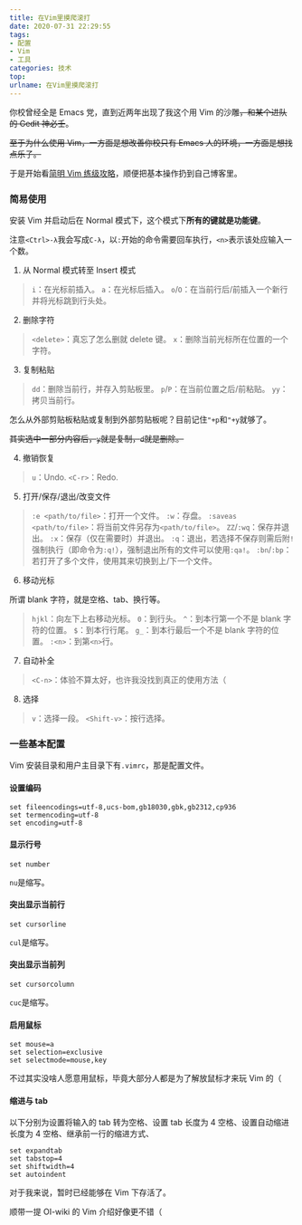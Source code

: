 ```yaml
---
title: 在Vim里摸爬滚打
date: 2020-07-31 22:29:55
tags:
- 配置
- Vim
- 工具
categories: 技术
top:
urlname: 在Vim里摸爬滚打
---
```


你校曾经全是 Emacs 党，直到近两年出现了我这个用 Vim 的沙雕~~，和某个进队的 Gedit 神必壬~~。

<!-- more -->

~~至于为什么使用 Vim，一方面是想改善你校只有 Emacs 人的环境，一方面是想找点乐子。~~

于是开始看[简明 Vim 练级攻略](https://coolshell.cn/articles/5426.html)，顺便把基本操作扔到自己博客里。

### 简易使用

安装 Vim 并启动后在 Normal 模式下，这个模式下**所有的键就是功能键**。

注意`<Ctrl>-λ`我会写成`C-λ`，以`:`开始的命令需要回车执行，`<n>`表示该处应输入一个数。

1. 从 Normal 模式转至 Insert 模式

>`i`：在光标前插入。
>`a`：在光标后插入。
>`o`/`O`：在当前行后/前插入一个新行并将光标跳到行头处。

2. 删除字符

>`<delete>`：真忘了怎么删就 delete 键。
>`x`：删除当前光标所在位置的一个字符。

3. 复制粘贴

>`dd`：删除当前行，并存入剪贴板里。
>`p`/`P`：在当前位置之后/前粘贴。
>`yy`：拷贝当前行。

怎么从外部剪贴板粘贴或复制到外部剪贴板呢？目前记住`"+p`和`"+y`就够了。

~~其实选中一部分内容后，`y`就是复制，`d`就是删除。~~

4. 撤销恢复

>`u`：Undo.
>`<C-r>`：Redo.

5. 打开/保存/退出/改变文件

>`:e <path/to/file>`：打开一个文件。
>`:w`：存盘。
>`:saveas <path/to/file>`：将当前文件另存为`<path/to/file>`。
>`ZZ`/`:wq`：保存并退出。
>`:x`：保存（仅在需要时）并退出。
>`:q`：退出，若选择不保存则需后附`!`强制执行（即命令为`:q!`），强制退出所有的文件可以使用`:qa!`。
>`:bn`/`:bp`：若打开了多个文件，使用其来切换到上/下一个文件。

6. 移动光标

所谓 blank 字符，就是空格、tab、换行等。

>`hjkl`：向左下上右移动光标。
>`0`：到行头。
>`^`：到本行第一个不是 blank 字符的位置。
>`$`：到本行行尾。
>`g_`：到本行最后一个不是 blank 字符的位置。
>`:<n>`：到第`<n>`行。

7. 自动补全

>`<C-n>`：体验不算太好，也许我没找到真正的使用方法（

8. 选择

>`v`：选择一段。
>`<Shift-v>`：按行选择。

### 一些基本配置

Vim 安装目录和用户主目录下有`.vimrc`，那是配置文件。

#### 设置编码

```plain
set fileencodings=utf-8,ucs-bom,gb18030,gbk,gb2312,cp936
set termencoding=utf-8
set encoding=utf-8
```

#### 显示行号

```plain
set number
```
`nu`是缩写。

#### 突出显示当前行

```plain
set cursorline
```
`cul`是缩写。

#### 突出显示当前列

```plain
set cursorcolumn
```
`cuc`是缩写。

#### 启用鼠标

```plain
set mouse=a
set selection=exclusive
set selectmode=mouse,key
```
不过其实没啥人愿意用鼠标，毕竟大部分人都是为了解放鼠标才来玩 Vim 的（

#### 缩进与 tab

以下分别为设置将输入的 tab 转为空格、设置 tab 长度为 4 空格、设置自动缩进长度为 4 空格、继承前一行的缩进方式、
```plain
set expandtab
set tabstop=4
set shiftwidth=4
set autoindent
```

对于我来说，暂时已经能够在 Vim 下存活了。

顺带一提 OI-wiki 的 Vim 介绍好像更不错（